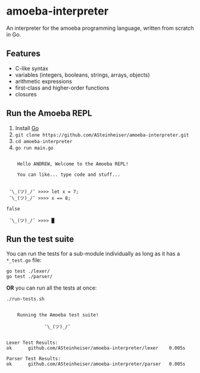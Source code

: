 # amoeba-interpreter
An interpreter for the amoeba programming language, written from scratch in Go.

## Features
- C-like syntax
- variables (integers, booleans, strings, arrays, objects)
- arithmetic expressions
- first-class and higher-order functions
- closures

## Run the Amoeba REPL
1. Install [Go](https://golang.org/dl/)
1. `git clone https://github.com/ASteinheiser/amoeba-interpreter.git`
1. `cd amoeba-interpreter`
1. `go run main.go`
```

    Hello ANDREW, Welcome to the Amoeba REPL!

    You can like... type code and stuff...


 ¯\_(ツ)_/¯ >>>> let x = 7;
 ¯\_(ツ)_/¯ >>>> x == 8;

false

 ¯\_(ツ)_/¯ >>>> █
```

## Run the test suite
You can run the tests for a sub-module individually as long as it has a `*_test.go` file:
```
go test ./lexer/
go test ./parser/
```
**OR** you can run all the tests at once:
```
./run-tests.sh
```
```

    Running the Amoeba test suite!

              ¯\_(ツ)_/¯


Lexer Test Results:
ok  	github.com/ASteinheiser/amoeba-interpreter/lexer	0.005s

Parser Test Results:
ok  	github.com/ASteinheiser/amoeba-interpreter/parser	0.005s

```
